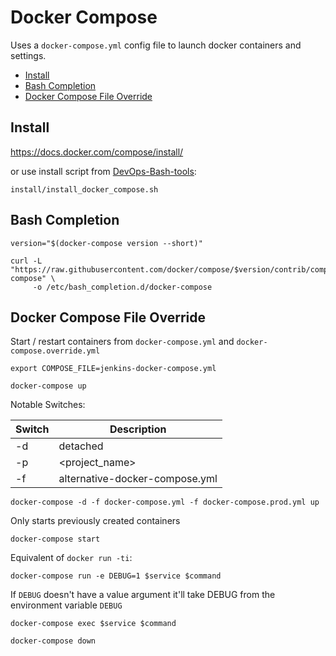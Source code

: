# Docker Compose

Uses a `docker-compose.yml` config file to launch docker containers and settings.

<!-- INDEX_START -->

- [Install](#install)
- [Bash Completion](#bash-completion)
- [Docker Compose File Override](#docker-compose-file-override)

<!-- INDEX_END -->

## Install

https://docs.docker.com/compose/install/

or use install script from [DevOps-Bash-tools](devops-bash-tools.md):

```shell
install/install_docker_compose.sh
```

## Bash Completion

```shell
version="$(docker-compose version --short)"

curl -L "https://raw.githubusercontent.com/docker/compose/$version/contrib/completion/bash/docker-compose" \
     -o /etc/bash_completion.d/docker-compose
```

## Docker Compose File Override

Start / restart containers from `docker-compose.yml` and `docker-compose.override.yml`

```shell
export COMPOSE_FILE=jenkins-docker-compose.yml

docker-compose up
```

Notable Switches:

| Switch | Description                    |
|--------|--------------------------------|
| -d     | detached                       |
| -p     | <project_name>                 |
| -f     | alternative-docker-compose.yml |

```shell
docker-compose -d -f docker-compose.yml -f docker-compose.prod.yml up
```

Only starts previously created containers

```shell
docker-compose start
```

Equivalent of `docker run -ti`:

```shell
docker-compose run -e DEBUG=1 $service $command
```

If `DEBUG` doesn't have a value argument it'll take DEBUG from the environment variable `DEBUG`

```shell
docker-compose exec $service $command
```

```shell
docker-compose down
```
